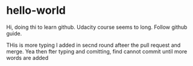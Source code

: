 # hello-world

Hi, doing thi to learn github. Udacity course seems to long. Follow github guide.


THis is more typing I added in secnd round afteer the pull request and merge. Yea then fter typing and comitting, find cannot commit until more words are added 
